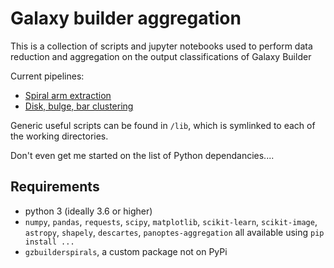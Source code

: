 # Galaxy builder aggregation

This is a collection of scripts and jupyter notebooks used to perform data reduction and aggregation on the output classifications of Galaxy Builder

Current pipelines:

- [Spiral arm extraction](spiral-aggregation)
- [Disk, bulge, bar clustering](component-clustering)

Generic useful scripts can be found in `/lib`, which is symlinked to each of the working directories.

Don't even get me started on the list of Python dependancies....


## Requirements
- python 3 (ideally 3.6 or higher)
- `numpy`, `pandas`, `requests`, `scipy`, `matplotlib`, `scikit-learn`, `scikit-image`, `astropy`, `shapely`, `descartes`, `panoptes-aggregation` all available using `pip install ...`
- `gzbuilderspirals`, a custom package not on PyPi
